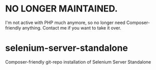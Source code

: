 # NO LONGER MAINTAINED.
I'm not active with PHP much anymore, so no longer need Composer-friendly anything. Contact me if you want to take it over.

selenium-server-standalone
==========================

Composer-friendly git-repo installation of Selenium Server Standalone
